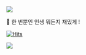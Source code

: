 <img src="https://capsule-render.vercel.app/api?type=waving&color=timeGradient&height=100&section=header&animation=twinkling" />

👻 한 번뿐인 인생 뭐든지 재밌게 !

[![Hits](https://hits.seeyoufarm.com/api/count/incr/badge.svg?url=https%3A%2F%2Fgithub.com%2Fyunji1201%2Fhit-counter&count_bg=%237D7FB0&title_bg=%23373737&icon=&icon_color=%23000000&title=welcome&edge_flat=false)](https://hits.seeyoufarm.com)
 
<img src="https://capsule-render.vercel.app/api?type=waving&color=timeGradient&height=100&section=footer&animation=twinkling" />
